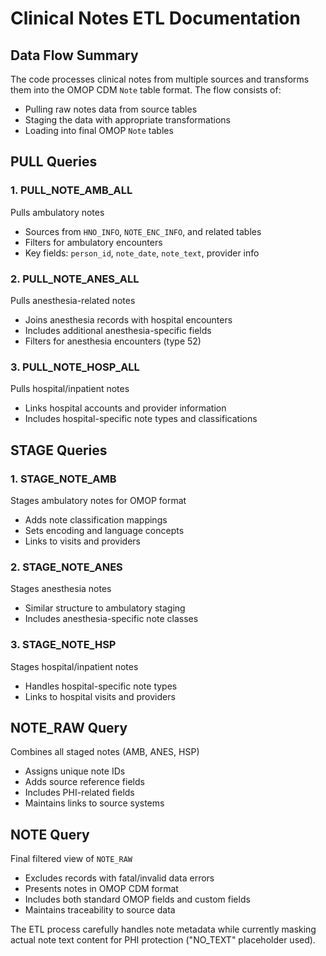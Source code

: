 
# Clinical Notes ETL Documentation

## Data Flow Summary
The code processes clinical notes from multiple sources and transforms them into the OMOP CDM `Note` table format. The flow consists of:

- Pulling raw notes data from source tables
- Staging the data with appropriate transformations
- Loading into final OMOP `Note` tables

## PULL Queries

### 1. PULL_NOTE_AMB_ALL
Pulls ambulatory notes
- Sources from `HNO_INFO`, `NOTE_ENC_INFO`, and related tables
- Filters for ambulatory encounters
- Key fields: `person_id`, `note_date`, `note_text`, provider info

### 2. PULL_NOTE_ANES_ALL
Pulls anesthesia-related notes
- Joins anesthesia records with hospital encounters
- Includes additional anesthesia-specific fields
- Filters for anesthesia encounters (type 52)

### 3. PULL_NOTE_HOSP_ALL
Pulls hospital/inpatient notes
- Links hospital accounts and provider information
- Includes hospital-specific note types and classifications

## STAGE Queries

### 1. STAGE_NOTE_AMB
Stages ambulatory notes for OMOP format
- Adds note classification mappings
- Sets encoding and language concepts
- Links to visits and providers

### 2. STAGE_NOTE_ANES
Stages anesthesia notes
- Similar structure to ambulatory staging
- Includes anesthesia-specific note classes

### 3. STAGE_NOTE_HSP
Stages hospital/inpatient notes
- Handles hospital-specific note types
- Links to hospital visits and providers

## NOTE_RAW Query
Combines all staged notes (AMB, ANES, HSP)
- Assigns unique note IDs
- Adds source reference fields
- Includes PHI-related fields
- Maintains links to source systems

## NOTE Query
Final filtered view of `NOTE_RAW`
- Excludes records with fatal/invalid data errors
- Presents notes in OMOP CDM format
- Includes both standard OMOP fields and custom fields
- Maintains traceability to source data

The ETL process carefully handles note metadata while currently masking actual note text content for PHI protection ("NO_TEXT" placeholder used).

